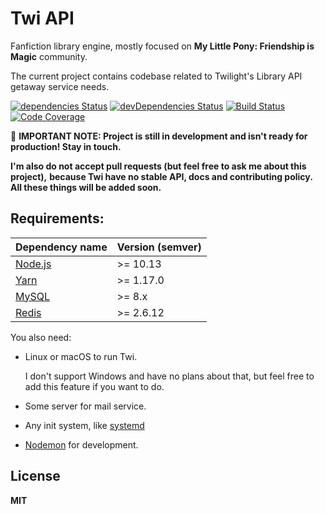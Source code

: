 # Twi API

Fanfiction library engine, mostly focused on **My Little Pony: Friendship is Magic** community.

The current project contains codebase related to Twilight's Library API getaway service needs.

[![dependencies Status](https://david-dm.org/twi-project/twi-server/status.svg)](https://david-dm.org/twi-project/api-service)
[![devDependencies Status](https://david-dm.org/twi-project/api-service/dev-status.svg)](https://david-dm.org/twi-project/api-service?type=dev)
[![Build Status](https://travis-ci.org/twi-project/api-service.svg?branch=master)](https://travis-ci.org/twi-project/api-service)
[![Code Coverage](https://codecov.io/github/twi-project/api-service/coverage.svg?branch=master)](https://codecov.io/github/twi-project/api-service?branch=master)

🚧 **IMPORTANT NOTE: Project is still in development
and isn't ready for production! Stay in touch.**

**I'm also do not accept pull requests (but feel free to ask me about this project),**
**because Twi have no stable API, docs and contributing policy.**
**All these things will be added soon.**

## Requirements:

| Dependency name                      | Version (semver)          |
|--------------------------------------|---------------------------|
| [Node.js](https://nodejs.org/en/)    | >= 10.13                  |
| [Yarn](https://yarnpkg.com/lang/en/) | >= 1.17.0                 |
| [MySQL](https://www.mysql.com/)      | >= 8.x                    |
| [Redis](https://redis.io)            | >= 2.6.12                 |

You also need:

* Linux or macOS to run Twi.

   I don't support Windows and have no plans about that,
   but feel free to add this feature if you want to do.

* Some server for mail service.
* Any init system, like [systemd](https://github.com/systemd/systemd)
* [Nodemon](https://github.com/remy/nodemon) for development.

## License

**MIT**
